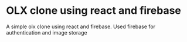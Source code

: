 # OLX clone using react and firebase
A simple olx clone using react and firebase. Used firebase for authentication and image storage
